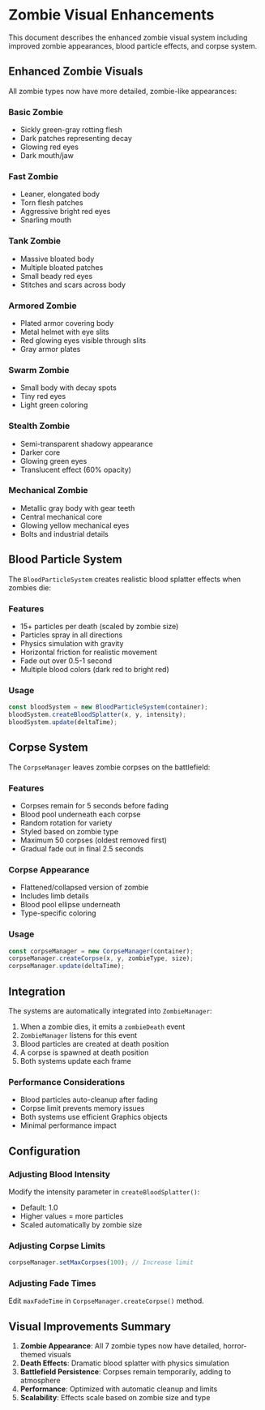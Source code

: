 # Zombie Visual Enhancements

This document describes the enhanced zombie visual system including improved zombie appearances, blood particle effects, and corpse system.

## Enhanced Zombie Visuals

All zombie types now have more detailed, zombie-like appearances:

### Basic Zombie

- Sickly green-gray rotting flesh
- Dark patches representing decay
- Glowing red eyes
- Dark mouth/jaw

### Fast Zombie

- Leaner, elongated body
- Torn flesh patches
- Aggressive bright red eyes
- Snarling mouth

### Tank Zombie

- Massive bloated body
- Multiple bloated patches
- Small beady red eyes
- Stitches and scars across body

### Armored Zombie

- Plated armor covering body
- Metal helmet with eye slits
- Red glowing eyes visible through slits
- Gray armor plates

### Swarm Zombie

- Small body with decay spots
- Tiny red eyes
- Light green coloring

### Stealth Zombie

- Semi-transparent shadowy appearance
- Darker core
- Glowing green eyes
- Translucent effect (60% opacity)

### Mechanical Zombie

- Metallic gray body with gear teeth
- Central mechanical core
- Glowing yellow mechanical eyes
- Bolts and industrial details

## Blood Particle System

The `BloodParticleSystem` creates realistic blood splatter effects when zombies die:

### Features

- 15+ particles per death (scaled by zombie size)
- Particles spray in all directions
- Physics simulation with gravity
- Horizontal friction for realistic movement
- Fade out over 0.5-1 second
- Multiple blood colors (dark red to bright red)

### Usage

```typescript
const bloodSystem = new BloodParticleSystem(container);
bloodSystem.createBloodSplatter(x, y, intensity);
bloodSystem.update(deltaTime);
```

## Corpse System

The `CorpseManager` leaves zombie corpses on the battlefield:

### Features

- Corpses remain for 5 seconds before fading
- Blood pool underneath each corpse
- Random rotation for variety
- Styled based on zombie type
- Maximum 50 corpses (oldest removed first)
- Gradual fade out in final 2.5 seconds

### Corpse Appearance

- Flattened/collapsed version of zombie
- Includes limb details
- Blood pool ellipse underneath
- Type-specific coloring

### Usage

```typescript
const corpseManager = new CorpseManager(container);
corpseManager.createCorpse(x, y, zombieType, size);
corpseManager.update(deltaTime);
```

## Integration

The systems are automatically integrated into `ZombieManager`:

1. When a zombie dies, it emits a `zombieDeath` event
2. `ZombieManager` listens for this event
3. Blood particles are created at death position
4. A corpse is spawned at death position
5. Both systems update each frame

### Performance Considerations

- Blood particles auto-cleanup after fading
- Corpse limit prevents memory issues
- Both systems use efficient Graphics objects
- Minimal performance impact

## Configuration

### Adjusting Blood Intensity

Modify the intensity parameter in `createBloodSplatter()`:

- Default: 1.0
- Higher values = more particles
- Scaled automatically by zombie size

### Adjusting Corpse Limits

```typescript
corpseManager.setMaxCorpses(100); // Increase limit
```

### Adjusting Fade Times

Edit `maxFadeTime` in `CorpseManager.createCorpse()` method.

## Visual Improvements Summary

1. **Zombie Appearance**: All 7 zombie types now have detailed, horror-themed visuals
2. **Death Effects**: Dramatic blood splatter with physics simulation
3. **Battlefield Persistence**: Corpses remain temporarily, adding to atmosphere
4. **Performance**: Optimized with automatic cleanup and limits
5. **Scalability**: Effects scale based on zombie size and type
